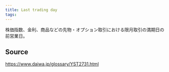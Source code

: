 ```yaml
---
title: Last trading day
tags: 
---
```


株価指数、金利、商品などの先物・オプション取引における限月取引の満期日の前営業日。

## Source
https://www.daiwa.jp/glossary/YST2731.html